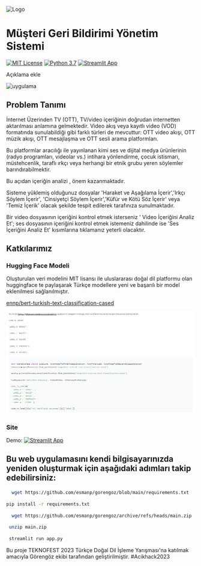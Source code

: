 
![Logo](https://github.com/esmanp/gorengoz2024/blob/main/gg.png?raw=true)
  
# Müşteri Geri Bildirimi Yönetim Sistemi

[![MIT License](https://img.shields.io/badge/License-MIT-green.svg)](https://choosealicense.com/licenses/mit/)
[![Python 3.7](https://img.shields.io/badge/python-3.7-blue.svg)](https://www.python.org/downloads/release/python-370/)
[![Streamlit App](https://docs.streamlit.io/logo.svg)](https://docs.streamlit.io)

Açıklama ekle

![uygulama](https://github.com/esmanp/gorengoz2024/blob/main/Scn.png?raw=true)


## Problem Tanımı

İnternet Üzerinden TV (OTT), TV/video içeriğinin doğrudan internetten aktarılması anlamına gelmektedir. Video akış veya kayıtlı video (VOD) formatında sunulabildiği gibi farklı türleri de mevcuttur: OTT video akışı, OTT müzik akışı, OTT mesajlaşma ve OTT sesli arama platformları.

Bu platformlar aracılığı ile yayınlanan kimi ses ve dijital medya ürünlerinin (radyo programları, videolar vs.) intihara yönlendirme, çocuk istismarı, müstehcenlik, taraflı ırkçı veya herhangi bir etnik grubu yeren söylemler barındırabilmektir.

Bu açıdan içeriğin analizi , önem kazanmaktadır.

Sisteme yüklemiş olduğunuz dosyalar 'Haraket ve Aşağılama İçerir','Irkçı Söylem İçerir', 'Cinsiyetçi Söylem İçerir','Küfür ve Kötü Söz İçerir' veya 'Temiz İçerik' olacak şekilde tespit edilerek tarafınıza sunulmaktadır.


Bir video dosyasının içeriğini kontrol etmek isterseniz ' Video İçeriğini Analiz Et';
ses dosyasının içeriğini kontrol etmek istemeniz dahilinde ise 'Ses İçeriğini Analiz Et'
kısımlarına tıklamanız yeterli olacaktır.


## Katkılarımız

### Hugging Face Modeli
Oluşturulan veri modelini MIT lisansı ile uluslararası doğal dil platformu olan huggingface te paylaşarak Türkçe modellere yeni ve başarılı bir model eklenilmesi sağlanılmıştır. 

[ennp/bert-turkish-text-classification-cased](https://huggingface.co/ennp/bert-turkish-text-classification-cased)


![Model](https://github.com/esmanp/gorengoz/blob/main/huggingfacemodel.png?raw=true)


### Site 
Demo:
[![Streamlit App](https://static.streamlit.io/badges/streamlit_badge_black_white.svg)](https://gorengozun.streamlit.app)
  

## Bu web uygulamasını kendi bilgisayarınızda yeniden oluşturmak için aşağıdaki adımları takip edebilirsiniz: 

```bash
  wget https://github.com/esmanp/gorengoz/blob/main/requirements.txt

```

```bash
pip install -r requirements.txt
```

```bash
  wget https://github.com/esmanp/gorengoz/archive/refs/heads/main.zip
```

```bash
 unzip main.zip
```

```bash
 streamlit run app.py
```

Bu proje TEKNOFEST 2023 Türkçe Doğal Dil İşleme Yarışması'na katılmak amacıyla Görengöz ekibi tarafından geliştirilmiştir. #Acikhack2023
    


  
